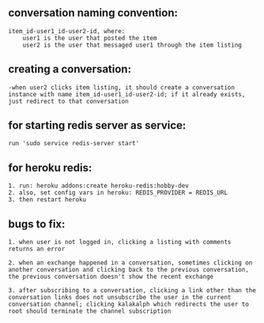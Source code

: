 ## conversation naming convention:
    item_id-user1_id-user2-id, where:
        user1 is the user that posted the item
        user2 is the user that messaged user1 through the item listing


## creating a conversation:
    -when user2 clicks item listing, it should create a conversation instance with name item_id-user1_id-user2-id; if it already exists, just redirect to that conversation

## for starting redis server as service:
    run 'sudo service redis-server start'

## for heroku redis:
    1. run: heroku addons:create heroku-redis:hobby-dev
    2. also, set config vars in heroku: REDIS_PROVIDER = REDIS_URL
    3. then restart heroku

## bugs to fix:
    1. when user is not logged in, clicking a listing with comments returns an error
    
    2. when an exchange happened in a conversation, sometimes clicking on another conversation and clicking back to the previous conversation, the previous conversation doesn't show the recent exchange

    3. after subscribing to a conversation, clicking a link other than the conversation links does not unsubscribe the user in the current conversation channel; clicking kalakalph which redirects the user to root should terminate the channel subscription


